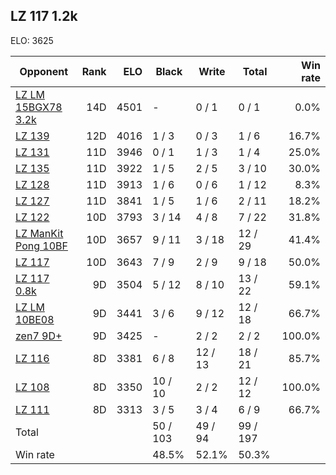 ## LZ 117 1.2k ##

ELO: 3625

Opponent | Rank | ELO | Black | Write | Total | Win rate
---------|-----:|----:|-------|-------|-------|-------:
[LZ LM 15BGX78 3.2k](LZ%20LM%2015BGX78%203.2k.md) | 14D | 4501 | - | 0 / 1 | 0 / 1 | 0.0%
[LZ 139](LZ%20139.md) | 12D | 4016 | 1 / 3 | 0 / 3 | 1 / 6 | 16.7%
[LZ 131](LZ%20131.md) | 11D | 3946 | 0 / 1 | 1 / 3 | 1 / 4 | 25.0%
[LZ 135](LZ%20135.md) | 11D | 3922 | 1 / 5 | 2 / 5 | 3 / 10 | 30.0%
[LZ 128](LZ%20128.md) | 11D | 3913 | 1 / 6 | 0 / 6 | 1 / 12 | 8.3%
[LZ 127](LZ%20127.md) | 11D | 3841 | 1 / 5 | 1 / 6 | 2 / 11 | 18.2%
[LZ 122](LZ%20122.md) | 10D | 3793 | 3 / 14 | 4 / 8 | 7 / 22 | 31.8%
[LZ ManKit Pong 10BF](LZ%20ManKit%20Pong%2010BF.md) | 10D | 3657 | 9 / 11 | 3 / 18 | 12 / 29 | 41.4%
[LZ 117](LZ%20117.md) | 10D | 3643 | 7 / 9 | 2 / 9 | 9 / 18 | 50.0%
[LZ 117 0.8k](LZ%20117%200.8k.md) | 9D | 3504 | 5 / 12 | 8 / 10 | 13 / 22 | 59.1%
[LZ LM 10BE08](LZ%20LM%2010BE08.md) | 9D | 3441 | 3 / 6 | 9 / 12 | 12 / 18 | 66.7%
[zen7 9D+](zen7%209D+.md) | 9D | 3425 | - | 2 / 2 | 2 / 2 | 100.0%
[LZ 116](LZ%20116.md) | 8D | 3381 | 6 / 8 | 12 / 13 | 18 / 21 | 85.7%
[LZ 108](LZ%20108.md) | 8D | 3350 | 10 / 10 | 2 / 2 | 12 / 12 | 100.0%
[LZ 111](LZ%20111.md) | 8D | 3313 | 3 / 5 | 3 / 4 | 6 / 9 | 66.7%
Total | | | 50 / 103 | 49 / 94 | 99 / 197 | 
Win rate| | | 48.5% | 52.1% | 50.3% | 
